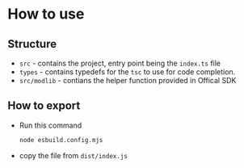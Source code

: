 # How to use

## Structure

- `src` - contains the project, entry point being the `index.ts` file
- `types` - contains typedefs for the `tsc` to use for code completion.
- `src/modlib` - contians the helper function provided in Offical SDK

## How to export

- Run this command
  ```bash
  node esbuild.config.mjs
  ```
- copy the file from `dist/index.js`
